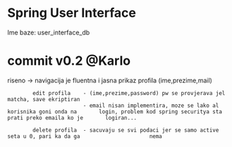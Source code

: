 # Spring User Interface

Ime baze: user_interface_db

# commit v0.2 @Karlo

riseno ->   navigacija je fluentna i jasna
            prikaz profila (ime,prezime,mail)
            
            edit profila    - (ime,prezime,password) pw se provjerava jel matcha, save ekriptiran
                            - email nisan implementira, moze se lako al korisnika goni onda na       login, problem kod spring securitya sta prati preko emaila ko je       logiran...
            
            delete profila  - sacuvaju se svi podaci jer se samo active seta u 0, pari ka da ga                      nema